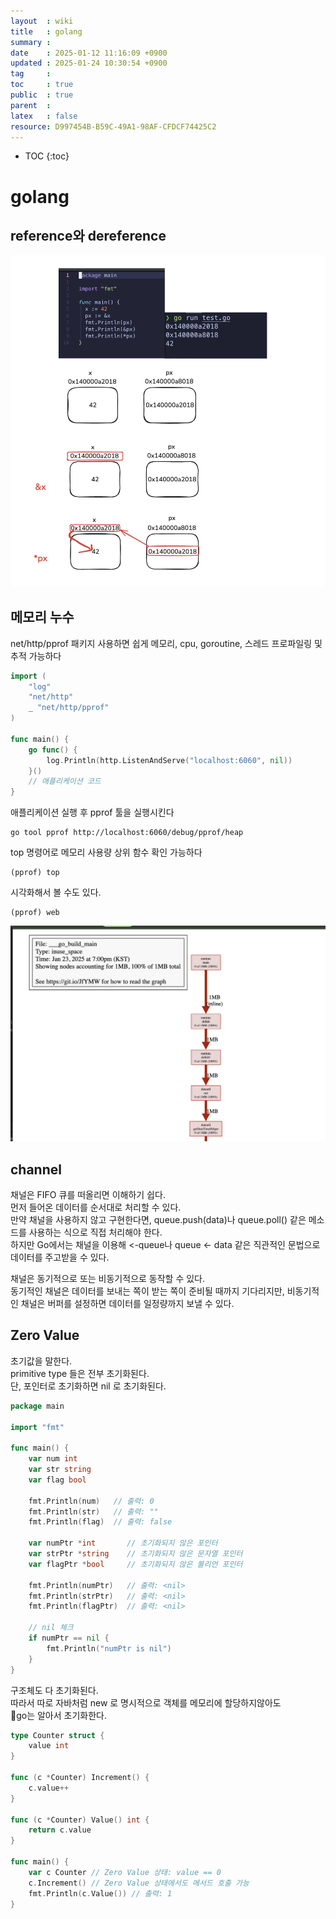 ```yaml
---
layout  : wiki
title   : golang
summary : 
date    : 2025-01-12 11:16:09 +0900
updated : 2025-01-24 10:30:54 +0900
tag     : 
toc     : true
public  : true
parent  : 
latex   : false
resource: D997454B-B59C-49A1-98AF-CFDCF74425C2
---
```

* TOC
{:toc}

# golang

## reference와 dereference

![](/resource/img/kyupid-2025-01-24-001069-SwbzJSg3.png)

## 메모리 누수

net/http/pprof 패키지 사용하면 쉽게 메모리, cpu, goroutine, 스레드 프로파일링 및 추적 가능하다  

```go
import (
    "log"
    "net/http"
    _ "net/http/pprof"
)

func main() {
    go func() {
        log.Println(http.ListenAndServe("localhost:6060", nil))
    }()
    // 애플리케이션 코드
}
```

애플리케이션 실행 후 pprof 툴을 실행시킨다
```
go tool pprof http://localhost:6060/debug/pprof/heap
```

top 명령어로 메모리 사용량 상위 함수 확인 가능하다
```
(pprof) top
```

시각화해서 볼 수도 있다.
```
(pprof) web
```
![](/resource/img/kyupid-2025-01-23-001063-iJL3DArv.png)
## channel 

채널은 FIFO 큐를 떠올리면 이해하기 쉽다.  
먼저 들어온 데이터를 순서대로 처리할 수 있다.  
만약 채널을 사용하지 않고 구현한다면, queue.push(data)나 queue.poll() 같은 메소드를 사용하는 식으로 직접 처리해야 한다.  
하지만 Go에서는 채널을 이용해 <-queue나 queue <- data 같은 직관적인 문법으로 데이터를 주고받을 수 있다.  

채널은 동기적으로 또는 비동기적으로 동작할 수 있다.  
동기적인 채널은 데이터를 보내는 쪽이 받는 쪽이 준비될 때까지 기다리지만, 비동기적인 채널은 버퍼를 설정하면 데이터를 일정량까지 보낼 수 있다.  

## Zero Value

초기값을 말한다.  
primitive type 들은 전부 초기화된다.  
단, 포인터로 초기화하면 nil 로 초기화된다.
```go
package main

import "fmt"

func main() {
	var num int       
    var str string    
    var flag bool     
    
    fmt.Println(num)   // 출력: 0
    fmt.Println(str)   // 출력: ""
    fmt.Println(flag)  // 출력: false
    
    var numPtr *int       // 초기화되지 않은 포인터
    var strPtr *string    // 초기화되지 않은 문자열 포인터
    var flagPtr *bool     // 초기화되지 않은 불리언 포인터

    fmt.Println(numPtr)   // 출력: <nil>
    fmt.Println(strPtr)   // 출력: <nil>
    fmt.Println(flagPtr)  // 출력: <nil>

    // nil 체크
    if numPtr == nil {
        fmt.Println("numPtr is nil")
    }
}
```
구조체도 다 초기화된다.  
따라서 따로 자바처럼 new 로 명시적으로 객체를 메모리에 할당하지않아도  
go는 알아서 초기화한다.
```go
type Counter struct {
    value int
}

func (c *Counter) Increment() {
    c.value++
}

func (c *Counter) Value() int {
    return c.value
}

func main() {
    var c Counter // Zero Value 상태: value == 0
    c.Increment() // Zero Value 상태에서도 메서드 호출 가능
    fmt.Println(c.Value()) // 출력: 1
}
```